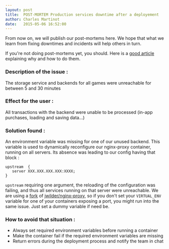 ```yaml
---
layout: post
title:  POST-MORTEM Production services downtime after a deployement
author: Charles Martinot
date:   2015-05-06 16:52:00
---
```

From now on, we will publish our post-mortems here. We hope that what we learn 
from fixing downtimes and incidents will help others in turn.

If you're not doing post-mortems yet, you should. Here is a [good article][1] 
explaining why and how to do them.

### Description of the issue : 
The storage service and backends for all games were unreachable for between 5 
and 30 minutes

### Effect for the user : 
All transactions with the backend were unable to be 
processed (in-app purchases, loading and saving data...)

### Solution found : 
An environment variable was missing for one of our unused 
backend. This variable is used to dynamically reconfigure our nginx-proxy 
container, running on all servers. Its absence was leading to our config having 
that block : 

    upstream  {
       server XXX.XXX.XXX.XXX:XXXX;
    }

`upstream` requiring one argument, the reloading of the configuration was 
failing, and thus all services running on that server were unreachable. We are 
using a [fork][2] of [jwilder/nginx-proxy][3], so if you don't set your 
`VIRTUAL_ENV` variable for one of your containers exposing a port, you might run 
into the same issue. Just set a dummy variable if need be.

### How to avoid that situation : 
+  Always set required environment variables before running a container
+  Make the container fail if the required environment variables are missing
+  Return errors during the deployment process and notify the team in chat

[1]: https://codeascraft.com/2012/05/22/blameless-postmortems/
[2]: https://registry.hub.docker.com/u/pocketplaylab/nginx-proxy/
[3]: https://registry.hub.docker.com/u/jwilder/nginx-proxy/